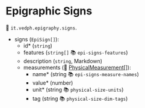 # Epigraphic Signs

🔑 `it.vedph.epigraphy.signs`.

- signs (`EpiSign[]`):
  - id\* (`string`)
  - features (`string[]` 📚 `epi-signs-features`)
  - description (`string`, Markdown)
  - measurements (🧱 [PhysicalMeasurement[]](https://github.com/vedph/cadmus-bricks/blob/master/docs/physical-measurement.md)):
    - name\* (string 📚 `epi-signs-measure-names`)
    - value\* (number)
    - unit\* (string 📚 `physical-size-units`)
    - tag (string 📚 `physical-size-dim-tags`)
